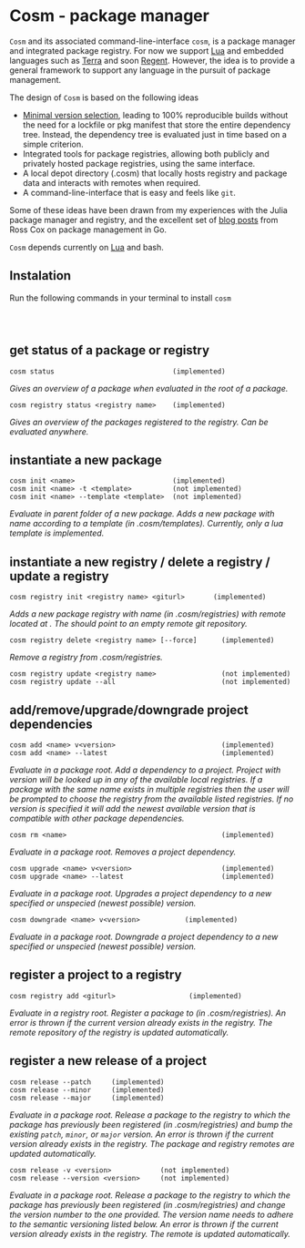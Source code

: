 # Cosm - package manager
`Cosm` and its associated command-line-interface `cosm`, is a package manager and integrated package registry. For now we support [Lua]() and embedded languages such as [Terra]() and soon [Regent](). However, the idea is to provide a general framework to support any language in the pursuit of package management.

The design of `Cosm` is based on the following ideas
* [Minimal version selection](https://research.swtch.com/vgo-mvs), leading to 100% reproducible builds without the need for a lockfile or pkg manifest that store the entire dependency tree. Instead, the dependency tree is evaluated just in time based on a simple criterion.
* Integrated tools for package registries, allowing both publicly and privately hosted package registries, using the same interface.
* A local depot directory (.cosm) that locally hosts registry and package data and interacts with remotes when required.
* A command-line-interface that is easy and feels like `git`.

Some of these ideas have been drawn from my experiences with the Julia package manager and registry, and the excellent set of [blog posts](https://research.swtch.com/vgo) from Ross Cox on package management in Go. 

`Cosm` depends currently on [Lua]() and bash.

## Instalation
Run the following commands in your terminal to install `cosm`
```



```

## get status of a package or registry
```
cosm status                             (implemented)
```
*Gives an overview of a package when evaluated in the root of a package.*
```
cosm registry status <registry name>    (implemented)
```
*Gives an overview of the packages registered to the registry. Can be evaluated anywhere.*

## instantiate a new package
```
cosm init <name>                        (implemented)
cosm init <name> -t <template>          (not implemented)
cosm init <name> --template <template>  (not implemented)
```
*Evaluate in parent folder of a new package. Adds a new package with name <name> according to a template (in .cosm/templates). Currently, only a lua template is implemented.*

## instantiate a new registry / delete a registry / update a registry
```
cosm registry init <registry name> <giturl>       (implemented)
```
*Adds a new package registry with name <name> (in .cosm/registries) with remote located at <giturl>. The <giturl> should point to an empty remote git repository.*

```
cosm registry delete <registry name> [--force]      (implemented)
```
*Remove a registry from .cosm/registries.*

```
cosm registry update <registry name>                (not implemented)
cosm registry update --all                          (not implemented)
```


## add/remove/upgrade/downgrade project dependencies
```
cosm add <name> v<version>                          (implemented)
cosm add <name> --latest                            (implemented)
```
*Evaluate in a package root. Add a dependency to a project. Project <name> with version <version> will be looked up in any of the available local registries. If a package with the same name exists in multiple registries then the user will be prompted to choose the registry from the available listed registries. If no version is specified it will add the newest available version that is compatible with other package dependencies.*

```
cosm rm <name>                                      (implemented)
```
*Evaluate in a package root. Removes a project dependency.*

```
cosm upgrade <name> v<version>                      (implemented)
cosm upgrade <name> --latest                        (implemented)
```
*Evaluate in a package root. Upgrades a project dependency to a new specified or unspecied (newest possible) version.*

```
cosm downgrade <name> v<version>           (implemented)
```
*Evaluate in a package root. Downgrade a project dependency to a new specified or unspecied (newest possible) version.*

## register a project to a registry
```
cosm registry add <giturl>                  (implemented)
```
*Evaluate in a registry root. Register a package to <registry> (in .cosm/registries). An error is thrown if the current version already exists in the registry. The remote repository of the registry is updated automatically.*


## register a new release of a project
```
cosm release --patch     (implemented)
cosm release --minor     (implemented)
cosm release --major     (implemented)
```
*Evaluate in a package root. Release a package to the registry to which the package has previously been registered (in .cosm/registries) and bump the existing `patch`, `minor`, or `major` version. An error is thrown if the current version already exists in the registry. The package and registry remotes are updated automatically.*
```
cosm release -v <version>            (not implemented)
cosm release --version <version>     (not implemented)
```
*Evaluate in a package root. Release a package to the registry to which the package has previously been registered (in .cosm/registries) and change the version number to the one provided. The version name needs to adhere to the semantic versioning listed below. An error is thrown if the current version already exists in the registry. The remote is updated automatically.*